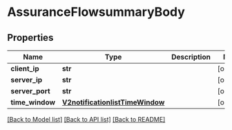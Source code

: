 # AssuranceFlowsummaryBody

## Properties
Name | Type | Description | Notes
------------ | ------------- | ------------- | -------------
**client_ip** | **str** |  | [optional] 
**server_ip** | **str** |  | [optional] 
**server_port** | **str** |  | [optional] 
**time_window** | [**V2notificationlistTimeWindow**](V2notificationlistTimeWindow.md) |  | [optional] 

[[Back to Model list]](../README.md#documentation-for-models) [[Back to API list]](../README.md#documentation-for-api-endpoints) [[Back to README]](../README.md)

